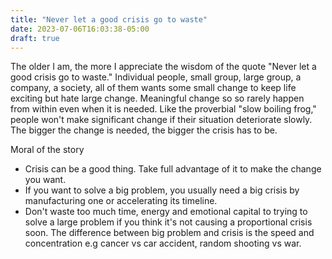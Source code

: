 ```yaml
---
title: "Never let a good crisis go to waste"
date: 2023-07-06T16:03:38-05:00
draft: true
---
```


The older I am, the more I appreciate the wisdom of the quote "Never let a good crisis go to waste." Individual people, small group, large group, a company, a society, all of them wants some small change to keep life exciting but hate large change. Meaningful change so so rarely happen from within even when it is needed. Like the proverbial "slow boiling frog," people won't make significant change if their situation deteriorate slowly. The bigger the change is needed, the bigger the crisis has to be.

Moral of the story
* Crisis can be a good thing. Take full advantage of it to make the change you want.
* If you want to solve a big problem, you usually need a big crisis by manufacturing one or accelerating its timeline.
* Don't waste too much time, energy and emotional capital to trying to solve a large problem if you think it's not causing a proportional crisis soon. The difference between big problem and crisis is the speed and concentration e.g cancer vs car accident, random shooting vs war.